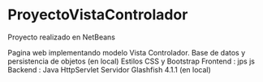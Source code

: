 # ProyectoVistaControlador
Proyecto realizado en NetBeans

Pagina web implementando modelo Vista Controlador. 
Base de datos y persistencia de objetos (en local)
Estilos CSS y Bootstrap
Frontend : jps js
Backend : Java HttpServlet
Servidor Glashfish 4.1.1 (en local)

